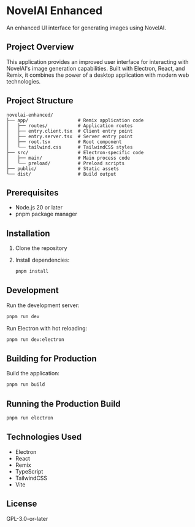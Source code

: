# NovelAI Enhanced

An enhanced UI interface for generating images using NovelAI.

## Project Overview

This application provides an improved user interface for interacting with NovelAI's image generation capabilities. Built with Electron, React, and Remix, it combines the power of a desktop application with modern web technologies.

## Project Structure

```
novelai-enhanced/
├── app/                  # Remix application code
│   ├── routes/           # Application routes
│   ├── entry.client.tsx  # Client entry point
│   ├── entry.server.tsx  # Server entry point
│   ├── root.tsx          # Root component
│   └── tailwind.css      # TailwindCSS styles
├── src/                  # Electron-specific code
│   ├── main/             # Main process code
│   └── preload/          # Preload scripts
├── public/               # Static assets
└── dist/                 # Build output
```

## Prerequisites

- Node.js 20 or later
- pnpm package manager

## Installation

1. Clone the repository
2. Install dependencies:

	```bash
	pnpm install
	```

## Development

Run the development server:

```bash
pnpm run dev
```

Run Electron with hot reloading:

```bash
pnpm run dev:electron
```

## Building for Production

Build the application:

```bash
pnpm run build
```

## Running the Production Build

```bash
pnpm run electron
```

## Technologies Used

- Electron
- React
- Remix
- TypeScript
- TailwindCSS
- Vite

## License

GPL-3.0-or-later
